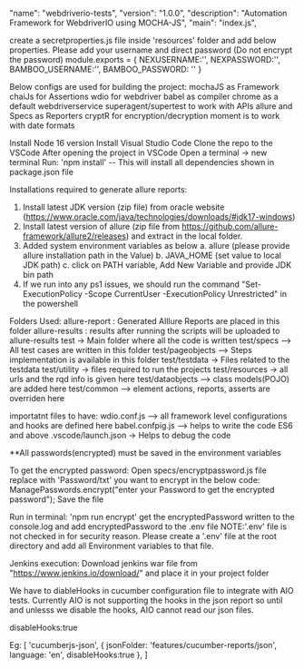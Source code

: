 "name": "webdriverio-tests",
"version": "1.0.0",
"description": "Automation Framework for WebdriverIO using MOCHA-JS",
"main": "index.js",

create a secretproperties.js file inside 'resources' folder and add below properties. Please add your username and direct password (Do not encrypt the password) 
module.exports = {
NEXUSERNAME:'',
NEXPASSWORD:'',
BAMBOO_USERNAME:'',
BAMBOO_PASSWORD: ''
}

Below configs are used for building the project:
mochaJS as Framework
chaiJs for Assertions
wdio for webdriver 
babel as compiler
chrome as a default webdriverservice
superagent/supertest to work with APIs
allure and Specs as Reporters
cryptR for encryption/decryption
moment is to work with date formats


Install Node 16 version
Install Visual Studio Code
Clone the repo to the VSCode
After opening the project in VSCode 
Open a terminal -> new terminal 
Run: 'npm install'  -- This will install all dependencies shown in package.json file

Installations required to generate allure reports:
1. Install latest JDK version (zip file) from oracle website (https://www.oracle.com/java/technologies/downloads/#jdk17-windows)
2. Install latest version of allure (zip file  from https://github.com/allure-framework/allure2/releases) and extract in the local folder.
3. Added system environment variables as below
    a. allure (please provide allure installation path in the Value) 
    b. JAVA_HOME (set value to local JDK path) 
    c. click on PATH variable, Add New Variable and provide JDK bin path
4. If we run into any ps1 issues, we should run the command "Set-ExecutionPolicy -Scope CurrentUser -ExecutionPolicy Unrestricted" in the powershell

Folders Used:
allure-report : Generated Alllure Reports are placed in this folder
allure-results : results after running the scripts will be uploaded to allure-results
test -> Main folder where all the code is written 
test/specs --> All test cases are written in this folder
test/pageobjects --> Steps implementation is available in this folder
test/testdata -> Files related to the testdata 
test/utility -> files required to run the projects
test/resources -> all urls and the rqd info is given here
test/dataobjects --> class models(POJO) are added here 
test/common --> element actions, reports, asserts are overriden here 

importatnt files to have:
wdio.conf.js --> all framework level configurations and hooks are defined here
babel.confpig.js --> helps to write the code ES6 and above 
.vscode/launch.json -> Helps to debug the code 

**All passwords(encrypted) must be saved in the environment variables

To get the encrypted password:
Open specs/encryptpassword.js file  
replace with 'Password/txt' you want to encrypt in the below code:
ManagePasswords.encrypt("enter your Password to get the encrypted password");
Save the file

Run in terminal: 'npm run encrypt'
get the encryptedPassword written to the console.log 
and add encryptedPassword  to the .env file
NOTE:'.env' file is not checked in for security reason. Please create a '.env' file at the root directory and add all Environment variables to that file. 

Jenkins execution:
Download jenkins war file from "https://www.jenkins.io/download/" and place it in your project folder

We have to diableHooks in cucumber configuration file to integrate with AIO tests. Currently AIO is not supporting the hooks in the json report so until and unlesss we disable the hooks, AIO cannot read our json files.

disableHooks:true

Eg:
[ 'cucumberjs-json', {
            jsonFolder: 'features/cucumber-reports/json',
            language: 'en',
            disableHooks:true
            },
]


